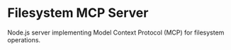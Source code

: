 # Filesystem MCP Server

Node.js server implementing Model Context Protocol (MCP) for filesystem operations.
